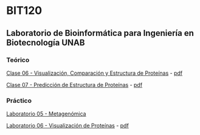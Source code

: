 # BIT120
## Laboratorio de Bioinformática para Ingeniería en Biotecnología UNAB

### Teórico

[Clase 06 - Visualización, Comparación y Estructura de Proteínas](https://github.com/Katterinne/BIT120/blob/master/Clase-06_VisualizacionProt.pdf) - [pdf](https://github.com/Katterinne/BIT120/raw/master/Clase-06_VisualizacionProt.pdf)

[Clase 07 - Predicción de Estructura de Proteínas](https://github.com/Katterinne/BIT120/blob/master/Clase-07_PrediccionProt.pdf) - [pdf](https://github.com/Katterinne/BIT120/raw/master/Clase-07_PrediccionProt.pdf)

### Práctico

[Laboratorio 05 - Metagenómica](https://github.com/Katterinne/BIT120/blob/master/lab_05_bioinf_biotec.md)

[Laboratorio 06 - Visualización de Proteínas](https://github.com/Katterinne/BIT120/blob/master/laboratorio6.pdf) - [pdf](https://github.com/Katterinne/BIT120/raw/master/laboratorio6.pdf)
